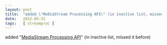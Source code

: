 ```yaml
---
layout: post
title:  "added \"MediaStream Processing API\" (in inactive list, missed it before)"
date:   2012-05-31
tags:   [ streamproc ]
---
```


added "[MediaStream Processing API](/spec/streamproc)" (in inactive list, missed it before)


